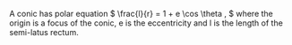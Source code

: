 A conic has polar equation $ \frac{l}{r} = 1 + e \cos \theta , $ where
the origin is a focus of the conic, e is the eccentricity and l is the
length of the semi-latus rectum.
